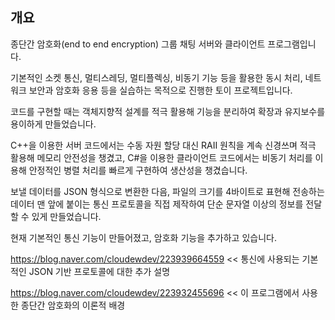 개요
---------
종단간 암호화(end to end encryption) 그룹 채팅 서버와 클라이언트 프로그램입니다.

기본적인 소켓 통신, 멀티스레딩, 멀티플렉싱, 비동기 기능 등을 활용한 동시 처리, 네트워크 보안과 암호화 응용 등을 실습하는 목적으로 진행한 토이 프로젝트입니다.

코드를 구현할 때는 객체지향적 설계를 적극 활용해 기능을 분리하여 확장과 유지보수를 용이하게 만들었습니다.

C++을 이용한 서버 코드에서는 수동 자원 할당 대신 RAII 원칙을 계속 신경쓰며 적극 활용해 메모리 안전성을 챙겼고, C#을 이용한 클라이언트 코드에서는 비동기 처리를 이용해 안정적인 병렬 처리를 빠르게 구현하여 생산성을 챙겼습니다.

보낼 데이터를 JSON 형식으로 변환한 다음, 파일의 크기를 4바이트로 표현해 전송하는 데이터 맨 앞에 붙이는 통신 프로토콜을 직접 제작하여 단순 문자열 이상의 정보를 전달할 수 있게 만들었습니다.

현재 기본적인 통신 기능이 만들어졌고, 암호화 기능을 추가하고 있습니다.

https://blog.naver.com/cloudewdev/223939664559 << 통신에 사용되는 기본적인 JSON 기반 프로토콜에 대한 추가 설명

https://blog.naver.com/cloudewdev/223932455696 << 이 프로그램에서 사용한 종단간 암호화의 이론적 배경
